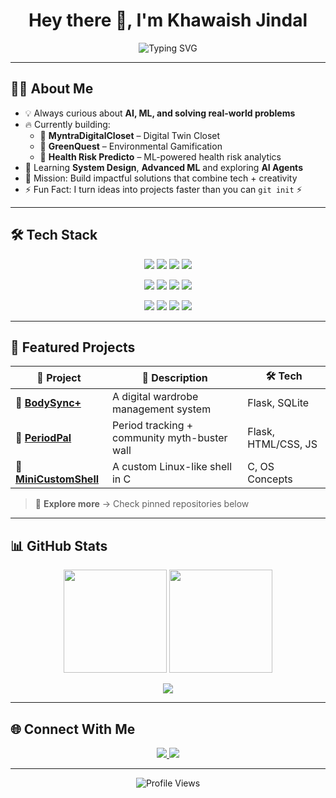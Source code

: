 <!-- Typing Animation Header -->
<h1 align="center">Hey there 👋, I'm Khawaish Jindal</h1>

<p align="center">
 <img src="https://readme-typing-svg.herokuapp.com?font=Fira+Code&size=24&pause=1000&center=true&vCenter=true&width=550&lines=Crafting+Smart+AI+Applications;Transforming+Ideas+Into+Code;Exploring+Full+Stack+Development;Driven+By+Curiosity+%26+Innovation" alt="Typing SVG" />

</p>

---

## 🧑‍💻 About Me  
- 💡 Always curious about **AI, ML, and solving real-world problems**  
- 🔥 Currently building:  
  - 👗 **MyntraDigitalCloset** – Digital Twin Closet  
  - 🌱 **GreenQuest** – Environmental Gamification  
  - 🏥 **Health Risk Predicto** – ML-powered health risk analytics  
- 🌱 Learning **System Design**, **Advanced ML** and exploring **AI Agents**  
- 🎯 Mission: Build impactful solutions that combine tech + creativity  
- ⚡ Fun Fact: I turn ideas into projects faster than you can `git init` ⚡  

---

## 🛠️ Tech Stack  

<p align="center">
  <!-- Languages -->
  <img src="https://img.shields.io/badge/Python-3776AB?style=for-the-badge&logo=python&logoColor=white"/>
  <img src="https://img.shields.io/badge/C++-00599C?style=for-the-badge&logo=c%2B%2B&logoColor=white"/>
  <img src="https://img.shields.io/badge/JavaScript-F7DF1E?style=for-the-badge&logo=javascript&logoColor=black"/>
  <img src="https://img.shields.io/badge/TypeScript-3178C6?style=for-the-badge&logo=typescript&logoColor=white"/>
</p>

<p align="center">
  <!-- Frameworks -->
  <img src="https://img.shields.io/badge/Flask-000000?style=for-the-badge&logo=flask&logoColor=white"/>
  <img src="https://img.shields.io/badge/React-61DAFB?style=for-the-badge&logo=react&logoColor=black"/>
  <img src="https://img.shields.io/badge/Tailwind_CSS-38B2AC?style=for-the-badge&logo=tailwind-css&logoColor=white"/>
  <img src="https://img.shields.io/badge/PostgreSQL-336791?style=for-the-badge&logo=postgresql&logoColor=white"/>
</p>

<p align="center">
  <!-- ML Tools -->
  <img src="https://img.shields.io/badge/Scikit--learn-F7931E?style=for-the-badge&logo=scikit-learn&logoColor=white"/>
  <img src="https://img.shields.io/badge/Pandas-150458?style=for-the-badge&logo=pandas&logoColor=white"/>
  <img src="https://img.shields.io/badge/Numpy-013243?style=for-the-badge&logo=numpy&logoColor=white"/>
  <img src="https://img.shields.io/badge/Matplotlib-004B87?style=for-the-badge&logo=plotly&logoColor=white"/>
</p>

---

## 📌 Featured Projects  

| 🚀 Project | 📝 Description | 🛠 Tech |
|-----------|---------------|--------|
| 🛒 [**BodySync+**](https://github.com/Khawaish2006/BodySyncPlus) | A digital wardrobe management system | Flask, SQLite |
| 🤝 [**PeriodPal**](https://github.com/Khawaish2006/periodpal) | Period tracking + community myth-buster wall | Flask, HTML/CSS, JS |
| 🧠 [**MiniCustomShell**](https://github.com/Khawaish2006/MiniCustomShell) | A custom Linux-like shell in C | C, OS Concepts |

> 🔗 **Explore more** → Check pinned repositories below  

---

## 📊 GitHub Stats  

<p align="center">
  <img src="https://github-readme-stats.vercel.app/api?username=Khawaish2006&show_icons=true&theme=tokyonight&hide_border=true" height="165">
  <img src="https://github-readme-streak-stats.herokuapp.com?user=Khawaish2006&theme=tokyonight&hide_border=true" height="165">
</p>

<p align="center">
  <img src="https://github-readme-stats.vercel.app/api/top-langs/?username=Khawaish2006&layout=compact&theme=tokyonight&hide_border=true"/>
</p>

---

## 🌐 Connect With Me  

<p align="center">
  <a href="https://www.linkedin.com/in/khawaish12?utm_source=share&utm_campaign=share_via&utm_content=profile&utm_medium=android_app">
    <img src="https://img.shields.io/badge/LinkedIn-0077B5?style=for-the-badge&logo=linkedin&logoColor=white"/>
  </a>
  <a href="mailto:jindal.kh12@gmail.com">
    <img src="https://img.shields.io/badge/Email-D14836?style=for-the-badge&logo=gmail&logoColor=white"/>
  </a>
</p>

---

<p align="center">
  <img src="https://komarev.com/ghpvc/?username=Khawaish2006&style=flat-square&color=blue" alt="Profile Views"/>
</p>

